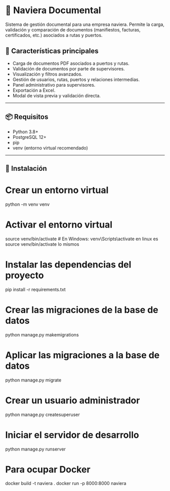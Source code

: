 # 🚢 Naviera Documental

Sistema de gestión documental para una empresa naviera. Permite la carga, validación y comparación de documentos (manifiestos, facturas, certificados, etc.) asociados a rutas y puertos.

## 🧩 Características principales

- Carga de documentos PDF asociados a puertos y rutas.
- Validación de documentos por parte de supervisores.
- Visualización y filtros avanzados.
- Gestión de usuarios, rutas, puertos y relaciones intermedias.
- Panel administrativo para supervisores.
- Exportación a Excel.
- Modal de vista previa y validación directa.

---

## 📦 Requisitos

- Python 3.8+
- PostgreSQL 12+
- pip
- venv (entorno virtual recomendado)

---

## 🚀 Instalación
# Crear un entorno virtual
python -m venv venv

# Activar el entorno virtual
source venv/bin/activate  # En Windows: venv\Scripts\activate en linux es source venv/bin/activate lo mismos

# Instalar las dependencias del proyecto
pip install -r requirements.txt

# Crear las migraciones de la base de datos
python manage.py makemigrations

# Aplicar las migraciones a la base de datos
python manage.py migrate

# Crear un usuario administrador
python manage.py createsuperuser

# Iniciar el servidor de desarrollo
python manage.py runserver

# Para ocupar Docker
docker build -t naviera .
docker run -p 8000:8000 naviera
